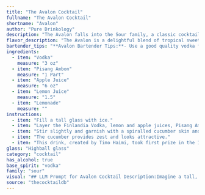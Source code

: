 ```yaml
---
title: "The Avalon Cocktail"
fullname: "The Avalon Cocktail"
shortname: "Avalon"
author: "Pure Drinkology"
description: "The Avalon falls into the Sour family, a classic cocktail category known for its balance of sweet, sour, and spirit.  This tropical twist likely emerged from the modern cocktail scene, drawing inspiration from the exotic flavors of Pisang Ambon (banana) and the refreshing tartness of apple and lemon. "
flavor_description: "The Avalon is a delightful blend of tropical sweetness and refreshing citrus. The Pisang Ambon, a type of banana liqueur, brings forward its signature banana flavor with a hint of caramel. Apple juice adds a crisp, sweet element, while the lemon and lemonade provide tartness and acidity. The vodka acts as a smooth base, creating a well-balanced and approachable cocktail that's perfect for warm weather. "
bartender_tips: "**Avalon Bartender Tips:**- Use a good quality vodka for a clean base.- Freshly squeeze lemon juice for the best flavor. - Balance the sweetness of the pisang ambon with the tartness of the lemon juice.- Shake well with ice to chill and blend the flavors.- Garnish with a slice of apple or a lemon twist. "
ingredients:
  - item: "Vodka"
    measure: "3 oz"
  - item: "Pisang Ambon"
    measure: "1 Part"
  - item: "Apple Juice"
    measure: "6 oz"
  - item: "Lemon Juice"
    measure: "1.5"
  - item: "Lemonade"
    measure: ""
instructions:
  - item: "Fill a tall glass with ice."
  - item: "Layer the Finlandia Vodka, lemon and apple juices, Pisang Ambon, and top up with lemonade."
  - item: "Stir slightly and garnish with a spiralled cucumber skin and a red cherry."
  - item: "The cucumber provides zest and looks attractive."
  - item: "This drink, created by Timo Haimi, took first prize in the 1991 Finlandia Vodka Long Drink Competition."
glass: "Highball glass"
category: "cocktail"
has_alcohol: true
base_spirit: "vodka"
family: "sour"
visual: "## LLM Prompt for Avalon Cocktail Description:Imagine a tall, elegant glass filled with a beautiful, layered cocktail. The bottom layer is a vibrant, golden yellow, reminiscent of ripe bananas, thanks to the **Pisang Ambon**.  This layer is topped with a sparkling, clear **vodka** layer, shimmering in the light. The **apple juice** creates a soft, hazy layer in the middle, tinged with a delicate green hue.  Finally, the **lemonade** and **lemon juice** combine to form a crisp, bright yellow layer on top, giving the whole drink a fresh and citrusy character. The overall effect is a breathtakingly layered cocktail, reminiscent of a tropical sunset. **Bonus:**  Incorporate details about the presentation, such as a small, elegant garnish of a lemon twist or a sprig of mint. "
source: "thecocktaildb"
---
```


